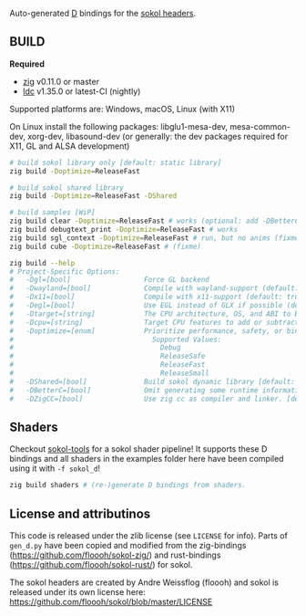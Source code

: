 
Auto-generated [D](https://dlang.org) bindings for the [sokol headers](https://github.com/floooh/sokol).

## BUILD

**Required**

- [zig](https://ziglang.org/download) v0.11.0 or master
- [ldc](https://ldc-developers.github.io) v1.35.0 or latest-CI (nightly)

Supported platforms are: Windows, macOS, Linux (with X11)

On Linux install the following packages: libglu1-mesa-dev, mesa-common-dev, xorg-dev, libasound-dev (or generally: the dev packages required for X11, GL and ALSA development)

```bash
# build sokol library only [default: static library]
zig build -Doptimize=ReleaseFast

# build sokol shared library
zig build -Doptimize=ReleaseFast -DShared

# build samples [WiP]
zig build clear -Doptimize=ReleaseFast # works (optional: add -DBetterC)
zig build debugtext_print -Doptimize=ReleaseFast # works
zig build sgl_context -Doptimize=ReleaseFast # run, but no anims (fixme)
zig build cube -Doptimize=ReleaseFast # (fixme)

zig build --help
# Project-Specific Options:
#   -Dgl=[bool]                  Force GL backend
#   -Dwayland=[bool]             Compile with wayland-support (default: false)
#   -Dx11=[bool]                 Compile with x11-support (default: true)
#   -Degl=[bool]                 Use EGL instead of GLX if possible (default: false)
#   -Dtarget=[string]            The CPU architecture, OS, and ABI to build for
#   -Dcpu=[string]               Target CPU features to add or subtract
#   -Doptimize=[enum]            Prioritize performance, safety, or binary size (-O flag)
#                                  Supported Values:
#                                    Debug
#                                    ReleaseSafe
#                                    ReleaseFast
#                                    ReleaseSmall
#   -DShared=[bool]              Build sokol dynamic library [default: static]
#   -DBetterC=[bool]             Omit generating some runtime information and helper functions. [default: false]
#   -DZigCC=[bool]               Use zig cc as compiler and linker. [default: false]
```

## Shaders
Checkout [sokol-tools](https://github.com/floooh/sokol-tools) for a sokol shader pipeline! It supports these D bindings and all shaders in the examples folder
here have been compiled using it with `-f sokol_d`!

```bash
zig build shaders # (re-)generate D bindings from shaders.
```

## License and attributinos
This code is released under the zlib license (see `LICENSE` for info). Parts of `gen_d.py` have been copied and modified from
the zig-bindings (https://github.com/floooh/sokol-zig/) and rust-bindings (https://github.com/floooh/sokol-rust/) for sokol.

The sokol headers are created by Andre Weissflog (floooh) and sokol is released under its own license here: https://github.com/floooh/sokol/blob/master/LICENSE
